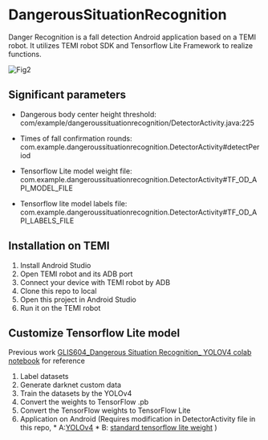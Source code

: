 # DangerousSituationRecognition

Danger Recognition is a fall detection Android application based on a TEMI robot. It utilizes TEMI robot SDK and Tensorflow Lite Framework to realize functions. 

![Fig2](https://user-images.githubusercontent.com/57375920/117052949-572db180-ace6-11eb-9969-22946a00e036.jpeg)





## Significant parameters
* Dangerous body center height threshold: com/example/dangeroussituationrecognition/DetectorActivity.java:225

* Times of fall confirmation rounds:  com.example.dangeroussituationrecognition.DetectorActivity#detectPeriod

* Tensorflow Lite model weight file:  com.example.dangeroussituationrecognition.DetectorActivity#TF_OD_API_MODEL_FILE

* Tensorflow lite model labels file:  com.example.dangeroussituationrecognition.DetectorActivity#TF_OD_API_LABELS_FILE

## Installation on TEMI

1. Install Android Studio
2. Open TEMI robot and its ADB port
3. Connect your device with TEMI robot by ADB
4. Clone this repo to local
5. Open this project in Android Studio
6. Run it on the TEMI robot

## Customize Tensorflow Lite model
Previous work [GLIS604_Dangerous Situation Recognition_ YOLOV4 colab notebook](https://colab.research.google.com/drive/1EOT2KiZ56NN3_VhuiwhFBJLDhrGoxC4X?usp=sharing) for reference
1. Label datasets 
2. Generate darknet custom data
3. Train the datasets by the YOLOv4 
4. Convert the weights to TensorFlow .pb
5. Convert the TensorFlow weights to TensorFlow Lite
6. Application on Android (Requires modification in DetectorActivity file in this repo, * A:[YOLOv4](https://github.com/hunglc007/tensorflow-yolov4-tflite) * B: [standard tensorflow lite weight](https://github.com/tensorflow/examples/tree/master/lite/examples/object_detection/android) )
